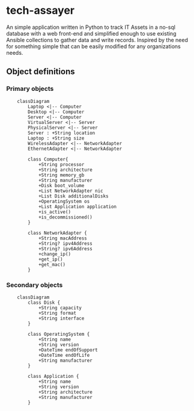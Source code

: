 # tech-assayer

An simple application written in Python to track IT Assets in a no-sql database with a web front-end and simplified enough to use existing Ansible collections to gather data and write records.  Inspired by the need for something simple that can be easily modified for any organizations needs.

## Object definitions

### Primary objects

```mermaid
    classDiagram
        Laptop <|-- Computer
        Desktop <|-- Computer
        Server <|-- Computer
        VirtualServer <|-- Server
        PhysicalServer <|-- Server
        Server : +String location
        Laptop : +String size
        WirelessAdapter <|-- NetworkAdapter
        EthernetAdapter <|-- NetworkAdapter
        
        class Computer{
            +String processor
            +String architecture
            +String memory_gb
            +String manufacturer
            +Disk boot_volume
            +List NetworkAdapter nic
            +List Disk additionalDisks
            +OperatingSystem os
            +List Application application
            +is_active()
            +is_decommissioned()
        }

        class NetworkAdapter {
            +String macAddress
            +String? ipv4Address
            +String? ipv6Address
            +change_ip()
            +get_ip()
            +get_mac()
        }
```

### Secondary objects

```mermaid
    classDiagram
        class Disk {
            +String capacity
            +String format
            +String interface
        }

        class OperatingSystem {
            +String name
            +String version
            +DateTime endOfSupport
            +DateTime endOfLife
            +String manufacturer
        }

        class Application {
            +String name
            +String version
            +String architecture
            +String manufacturer
        }
```

